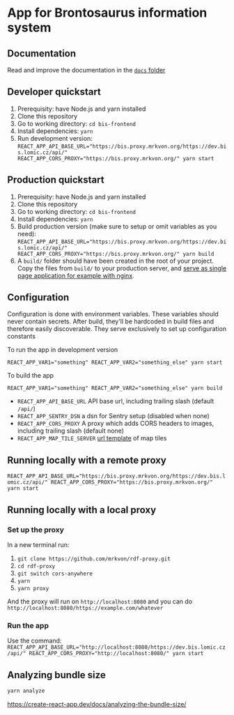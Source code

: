# App for Brontosaurus information system

## Documentation

Read and improve the documentation in the [`docs` folder](docs)

## Developer quickstart

1. Prerequisity: have Node.js and yarn installed
1. Clone this repository
1. Go to working directory: `cd bis-frontend`
1. Install dependencies: `yarn`
1. Run development version: `REACT_APP_API_BASE_URL="https://bis.proxy.mrkvon.org/https://dev.bis.lomic.cz/api/" REACT_APP_CORS_PROXY="https://bis.proxy.mrkvon.org/" yarn start`

## Production quickstart

1. Prerequisity: have Node.js and yarn installed
1. Clone this repository
1. Go to working directory: `cd bis-frontend`
1. Install dependencies: `yarn`
1. Build production version (make sure to setup or omit variables as you need): `REACT_APP_API_BASE_URL="https://bis.proxy.mrkvon.org/https://dev.bis.lomic.cz/api/" REACT_APP_CORS_PROXY="https://bis.proxy.mrkvon.org/" yarn build`
1. A `build/` folder should have been created in the root of your project. Copy the files from `build/` to your production server, and [serve as single page application for example with nginx](https://gist.github.com/huangzhuolin/24f73163e3670b1cd327f2b357fd456a).

## Configuration

Configuration is done with environment variables. These variables should never contain secrets. After build, they'll be hardcoded in build files and therefore easily discoverable. They serve exclusively to set up configuration constants

To run the app in development version

```
REACT_APP_VAR1="something" REACT_APP_VAR2="something_else" yarn start
```

To build the app

```
REACT_APP_VAR1="something" REACT_APP_VAR2="something_else" yarn build
```

- `REACT_APP_API_BASE_URL` API base url, including trailing slash (default `/api/`)
- `REACT_APP_SENTRY_DSN` a dsn for Sentry setup (disabled when none)
- `REACT_APP_CORS_PROXY` A proxy which adds CORS headers to images, including trailing slash (default none)
- `REACT_APP_MAP_TILE_SERVER` [url template](https://leafletjs.com/reference.html#tilelayer-url-template) of map tiles

## Running locally with a remote proxy

`REACT_APP_API_BASE_URL="https://bis.proxy.mrkvon.org/https://dev.bis.lomic.cz/api/" REACT_APP_CORS_PROXY="https://bis.proxy.mrkvon.org/" yarn start`

## Running locally with a local proxy

### Set up the proxy

In a new terminal run:

1. `git clone https://github.com/mrkvon/rdf-proxy.git`
1. `cd rdf-proxy`
1. `git switch cors-anywhere`
1. `yarn`
1. `yarn proxy`

And the proxy will run on `http://localhost:8080` and you can do `http://localhost:8080/https://example.com/whatever`

### Run the app

Use the command: `REACT_APP_API_BASE_URL="http://localhost:8080/https://dev.bis.lomic.cz/api/" REACT_APP_CORS_PROXY="http://localhost:8080/" yarn start`

## Analyzing bundle size

```sh
yarn analyze
```

https://create-react-app.dev/docs/analyzing-the-bundle-size/
